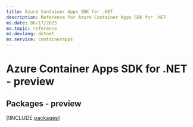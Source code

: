 ```yaml
---
title: Azure Container Apps SDK for .NET
description: Reference for Azure Container Apps SDK for .NET
ms.date: 06/17/2025
ms.topic: reference
ms.devlang: dotnet
ms.service: containerapps
---
```

# Azure Container Apps SDK for .NET - preview
## Packages - preview
[!INCLUDE [packages](container-apps-index.md)]